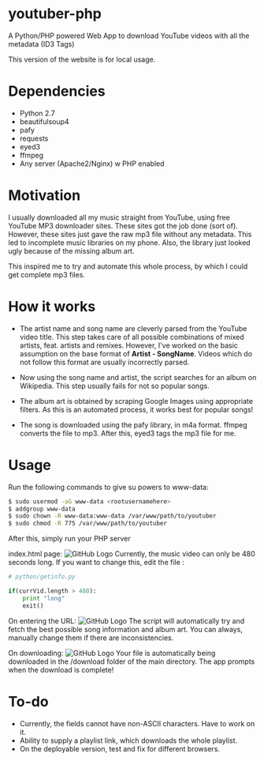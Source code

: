 # youtuber-php
A Python/PHP powered Web App to download YouTube videos with all the metadata (ID3 Tags)

This version of the website is for local usage. 

# Dependencies

* Python 2.7
* beautifulsoup4
* pafy
* requests
* eyed3
* ffmpeg
* Any server (Apache2/Nginx) w PHP enabled

# Motivation
I usually downloaded all my music straight from YouTube, using free YouTube MP3 downloader sites. These sites got the job done (sort of). However, these sites just gave the raw mp3 file without any metadata. This led to incomplete music libraries on my phone. Also, the library just looked ugly because of the missing album art.

This inspired me to try and automate this whole process, by which I could get complete mp3 files.

# How it works
* The artist name and song name are cleverly parsed from the YouTube video title. This step takes care of all possible combinations of mixed artists, feat. artists and remixes. However, I've worked on the basic assumption on the base format of **Artist - SongName**. Videos which do not follow this format are usually incorrectly parsed.

* Now using the song name and artist, the script searches for an album on Wikipedia. This step usually fails for not so popular songs.

* The album art is obtained by scraping Google Images using appropriate filters. As this is an automated process, it works best for popular songs!

* The song is downloaded using the pafy library, in m4a format. ffmpeg converts the file to mp3. After this, eyed3 tags the mp3 file for me.

# Usage
Run the following commands to give su powers to www-data:

```bash
$ sudo usermod -aG www-data <rootusernamehere>
$ addgroup www-data
$ sudo chown -R www-data:www-data /var/www/path/to/youtuber
$ sudo chmod -R 775 /var/www/path/to/youtuber
```
After this, simply run your PHP server

index.html page:
![GitHub Logo](/images/index.png)
Currently, the music video can only be 480 seconds long. If you want to change this, edit the file :
```python
# python/getinfo.py

if(currVid.length > 480):
	print "long"
	exit()
```

On entering the URL:
![GitHub Logo](/images/confirm.png)
The script will automatically try and fetch the best possible song information and album art. You can always, manually change them if there are inconsistencies.

On downloading:
![GitHub Logo](/images/dl.png)
Your file is automatically being downloaded in the /download folder of the main directory. The app prompts when the download is complete!

# To-do
* Currently, the fields cannot have non-ASCII characters. Have to work on it.
* Ability to supply a playlist link, which downloads the whole playlist.
* On the deployable version, test and fix for different browsers.
